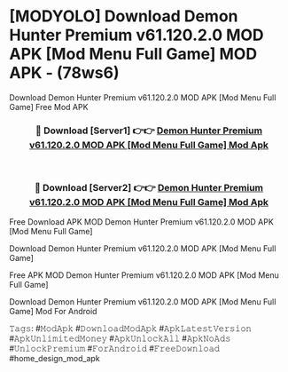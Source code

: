 # [MODYOLO] Download Demon Hunter Premium v61.120.2.0 MOD APK [Mod Menu Full Game] MOD APK - (78ws6)
Download Demon Hunter Premium v61.120.2.0 MOD APK [Mod Menu Full Game] Free Mod APK

<div align="center">
<h3>🔴 Download [Server1] 👉👉 <a href="https://apk-comot.site?title=Demon_Hunter_Premium_v61.120.2.0_MOD_APK_[Mod_Menu_Full_Game]">Demon Hunter Premium v61.120.2.0 MOD APK [Mod Menu Full Game] Mod Apk</a></h3><br>

<h3>🔴 Download [Server2] 👉👉 <a href="https://apk-comot.site?title=Demon_Hunter_Premium_v61.120.2.0_MOD_APK_[Mod_Menu_Full_Game]">Demon Hunter Premium v61.120.2.0 MOD APK [Mod Menu Full Game] Mod Apk</a></h3>
</div>


Free Download APK MOD Demon Hunter Premium v61.120.2.0 MOD APK [Mod Menu Full Game]

Download Demon Hunter Premium v61.120.2.0 MOD APK [Mod Menu Full Game] 

Free APK MOD Demon Hunter Premium v61.120.2.0 MOD APK [Mod Menu Full Game] 

Download Demon Hunter Premium v61.120.2.0 MOD APK [Mod Menu Full Game] Mod For Android

𝚃𝚊𝚐𝚜: #𝙼𝚘𝚍𝙰𝚙𝚔 #𝙳𝚘𝚠𝚗𝚕𝚘𝚊𝚍𝙼𝚘𝚍𝙰𝚙𝚔 #𝙰𝚙𝚔𝙻𝚊𝚝𝚎𝚜𝚝𝚅𝚎𝚛𝚜𝚒𝚘𝚗 #𝙰𝚙𝚔𝚄𝚗𝚕𝚒𝚖𝚒𝚝𝚎𝚍𝙼𝚘𝚗𝚎𝚢 #𝙰𝚙𝚔𝚄𝚗𝚕𝚘𝚌𝚔𝙰𝚕𝚕 #𝙰𝚙𝚔𝙽𝚘𝙰𝚍𝚜 #𝚄𝚗𝚕𝚘𝚌𝚔𝙿𝚛𝚎𝚖𝚒𝚞𝚖 #𝙵𝚘𝚛𝙰𝚗𝚍𝚛𝚘𝚒𝚍 #𝙵𝚛𝚎𝚎𝙳𝚘𝚠𝚗𝚕𝚘𝚊𝚍 #home_design_mod_apk